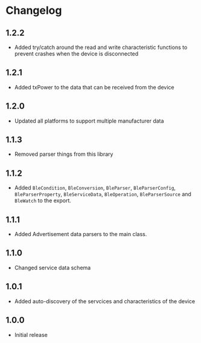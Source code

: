 # Changelog

## 1.2.2

- Added try/catch around the read and write characteristic functions to prevent crashes when the device is disconnected

## 1.2.1

- Added txPower to the data that can be received from the device

## 1.2.0

- Updated all platforms to support multiple manufacturer data

## 1.1.3

- Removed parser things from this library

## 1.1.2

- Added `BleCondition`, `BleConversion`, `BleParser`, `BleParserConfig`, `BleParserProperty`, `BleServiceData`, `BleOperation`, `BleParserSource` and `BleWatch` to the export.

## 1.1.1

- Added Advertisement data parsers to the main class.

## 1.1.0

- Changed service data schema

## 1.0.1

- Added auto-discovery of the servcices and characteristics of the device

## 1.0.0

- Initial release
